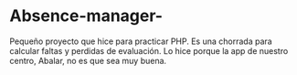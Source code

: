 # Absence-manager-
Pequeño proyecto que hice para practicar PHP. Es una chorrada para calcular faltas y perdidas de evaluación. Lo hice porque la app de nuestro centro, Abalar, no es que sea muy buena.
